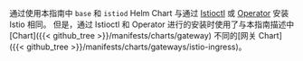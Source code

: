 ---
---
通过使用本指南中 `base` 和 `istiod` Helm Chart 与通过
[Istioctl](/zh/docs/setup/install/istioctl/) 或
[Operator](/zh/docs/setup/install/operator/) 安装 Istio 相同。
但是，通过 Istioctl 和 Operator 进行的安装时使用了与本指南描述中
[Chart]({{< github_tree >}}/manifests/charts/gateway)
不同的[网关 Chart]({{< github_tree >}}/manifests/charts/gateways/istio-ingress)。
